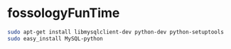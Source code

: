 # fossologyFunTime

```bash
sudo apt-get install libmysqlclient-dev python-dev python-setuptools
sudo easy_install MySQL-python
```

